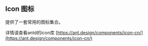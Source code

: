 ## Icon 图标

提供了一套常用的图标集合。



详情请查看antd的icon库 [https://ant.design/components/icon-cn/](https://ant.design/components/icon-cn/)













